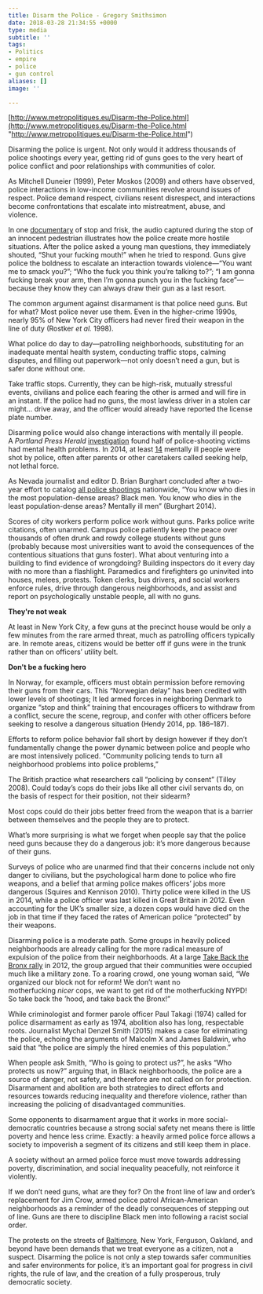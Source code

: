 ```yaml
---
title: Disarm the Police - Gregory Smithsimon
date: 2018-03-28 21:34:55 +0000
type: media
subtitle: ''
tags:
- Politics
- empire
- police
- gun control
aliases: []
image: ''

---
```

[http://www.metropolitiques.eu/Disarm-the-Police.html](http://www.metropolitiques.eu/Disarm-the-Police.html "http://www.metropolitiques.eu/Disarm-the-Police.html")

Disarming the police is urgent. Not only would it address thousands of police shootings every year, getting rid of guns goes to the very heart of police conflict and poor relationships with communities of color.

As Mitchell Duneier (1999), Peter Moskos (2009) and others have observed, police interactions in low-income communities revolve around issues of respect. Police demand respect, civilians resent disrespect, and interactions become confrontations that escalate into mistreatment, abuse, and violence.

In one [documentary](http://www.youtube.com/watch?v=7rWtDMPaRD8) of stop and frisk, the audio captured during the stop of an innocent pedestrian illustrates how the police create more hostile situations. After the police asked a young man questions, they immediately shouted, “Shut your fucking mouth!” when he tried to respond. Guns give police the boldness to escalate an interaction towards violence—“You want me to smack you?”; “Who the fuck you think you’re talking to?”; “I am gonna fucking break your arm, then I’m gonna punch you in the fucking face”—because they know they can always draw their gun as a last resort.

The common argument against disarmament is that police need guns. But for what? Most police never use them. Even in the higher-crime 1990s, nearly 95% of New York City officers had never fired their weapon in the line of duty (Rostker _et al._ 1998). 

What police do day to day—patrolling neighborhoods, substituting for an inadequate mental health system, conducting traffic stops, calming disputes, and filling out paperwork—not only doesn’t need a gun, but is safer done without one.

Take traffic stops. Currently, they can be high-risk, mutually stressful events, civilians and police each fearing the other is armed and will fire in an instant. If the police had no guns, the most lawless driver in a stolen car might… drive away, and the officer would already have reported the license plate number.

Disarming police would also change interactions with mentally ill people. A _Portland Press Herald_ [investigation](http://www.pressherald.com/2012/12/09/shoot-across-nation-a-grim-acceptance-when-mentally-ill-shot-down) found half of police-shooting victims had mental health problems. In 2014, at least [14](http://reason.com/blog/2014/08/20/mentally-ill-killed-by-cops) mentally ill people were shot by police, often after parents or other caretakers called seeking help, not lethal force.

As Nevada journalist and editor D. Brian Burghart concluded after a two-year effort to catalog [all police shootings](http://gawker.com/what-ive-learned-from-two-years-collecting-data-on-poli-1625472836) nationwide, “You know who dies in the most population-dense areas? Black men. You know who dies in the least population-dense areas? Mentally ill men” (Burghart 2014).

Scores of city workers perform police work without guns. Parks police write citations, often unarmed. Campus police patiently keep the peace over thousands of often drunk and rowdy college students without guns (probably because most universities want to avoid the consequences of the contentious situations that guns foster). What about venturing into a building to find evidence of wrongdoing? Building inspectors do it every day with no more than a flashlight. Paramedics and firefighters go uninvited into houses, melees, protests. Token clerks, bus drivers, and social workers enforce rules, drive through dangerous neighborhoods, and assist and report on psychologically unstable people, all with no guns.

**They're not weak**

At least in New York City, a few guns at the precinct house would be only a few minutes from the rare armed threat, much as patrolling officers typically are. In remote areas, citizens would be better off if guns were in the trunk rather than on officers’ utility belt. 

**Don't be a fucking hero**

In Norway, for example, officers must obtain permission before removing their guns from their cars. This “Norwegian delay” has been credited with lower levels of shootings; It led armed forces in neighboring Denmark to organize “stop and think” training that encourages officers to withdraw from a conflict, secure the scene, regroup, and confer with other officers before seeking to resolve a dangerous situation (Hendy 2014, pp. 186–187).

  
Efforts to reform police behavior fall short by design however if they don’t fundamentally change the power dynamic between police and people who are most intensively policed. “Community policing tends to turn all neighborhood problems into police problems,”

The British practice what researchers call “policing by consent” (Tilley 2008). Could today’s cops do their jobs like all other civil servants do, on the basis of respect for their position, not their sidearm? 

Most cops could do their jobs better freed from the weapon that is a barrier between themselves and the people they are to protect.

What’s more surprising is what we forget when people say that the police need guns because they do a dangerous job: it’s more dangerous because of their guns. 

Surveys of police who are unarmed find that their concerns include not only danger to civilians, but the psychological harm done to police who fire weapons, and a belief that arming police makes officers’ jobs more dangerous (Squires and Kennison 2010). Thirty police were killed in the US in 2014, while a police officer was last killed in Great Britain in 2012. Even accounting for the UK’s smaller size, a dozen cops would have died on the job in that time if they faced the rates of American police “protected” by their weapons.

Disarming police is a moderate path. Some groups in heavily policed neighborhoods are already calling for the more radical measure of expulsion of the police from their neighborhoods. At a large [Take Back the Bronx rally](http://www.youtube.com/watch?v=PHqy9hGzdXg) in 2012, the group argued that their communities were occupied much like a military zone. To a roaring crowd, one young woman said, “We organized our block not for reform! We don’t want no motherfucking _nicer_ cops, we want to get rid of the motherfucking NYPD! So take back the ’hood, and take back the Bronx!”

While criminologist and former parole officer Paul Takagi (1974) called for police disarmament as early as 1974, abolition also has long, respectable roots. Journalist Mychal Denzel Smith (2015) makes a case for eliminating the police, echoing the arguments of Malcolm X and James Baldwin, who said that “the police are simply the hired enemies of this population.” 

When people ask Smith, “Who is going to protect us?”, he asks “Who protects us now?” arguing that, in Black neighborhoods, the police are a source of danger, not safety, and therefore are not called on for protection. Disarmament and abolition are both strategies to direct efforts and resources towards reducing inequality and therefore violence, rather than increasing the policing of disadvantaged communities.

Some opponents to disarmament argue that it works in more social-democratic countries because a strong social safety net means there is little poverty and hence less crime. Exactly: a heavily armed police force allows a society to impoverish a segment of its citizens and still keep them in place.

A society without an armed police force must move towards addressing poverty, discrimination, and social inequality peacefully, not reinforce it violently.

If we don’t need guns, what are they for? On the front line of law and order’s replacement for Jim Crow, armed police patrol African-American neighborhoods as a reminder of the deadly consequences of stepping out of line. Guns are there to discipline Black men into following a racist social order.

The protests on the streets of [Baltimore](http://www.metropolitiques.eu/Arts-Districts-Without-Artists.html), New York, Ferguson, Oakland, and beyond have been demands that we treat everyone as a citizen, not a suspect. Disarming the police is not only a step towards safer communities and safer environments for police, it’s an important goal for progress in civil rights, the rule of law, and the creation of a fully prosperous, truly democratic society.
